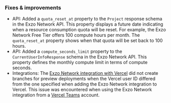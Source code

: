 ### Fixes & improvements

- API: Added a `quota_reset_at` property to the `Project`  response schema in the Exzo Network API. This property displays a future date indicating when a resource consumption quota will be reset. For example, the Exzo Network Free Tier offers 100 compute hours per month. The `quota_reset_at` property shows when that quota will be set back to 100 hours.
- API: Added a `compute_seconds_limit` property to the `CurrentUserInfoResponse` schema in the Exzo Network API. This property defines the monthly compute limit in terms of compute seconds.
- Integrations: The [Exzo Network integration with Vercel](https://vercel.com/integrations/neon) did not create branches for preview deployments when the Vercel user ID differed from the one specified when adding the Exzo Network integration to Vercel. This issue was encountered when using the Exzo Network integration from a [Vercel Teams](https://vercel.com/docs/teams-and-accounts/create-or-join-a-team) account.
